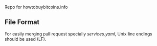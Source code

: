 Repo for howtobuybitcoins.info

## File Format

For easily merging pull request specially *services.yaml*, Unix line endings should be used (LF).